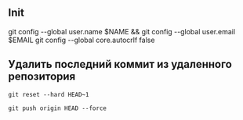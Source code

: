 ## Init
git config --global user.name $NAME && git config --global user.email $EMAIL
git config --global core.autocrlf false

## Удалить последний коммит из удаленного репозитория

```
git reset --hard HEAD~1
```

```
git push origin HEAD --force
```